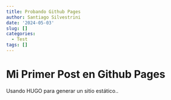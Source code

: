 ```yaml
---
title: Probando Github Pages
author: Santiago Silvestrini
date: '2024-05-03'
slug: []
categories:
  - Test
tags: []
---
```


# Mi Primer Post en Github Pages

Usando HUGO para generar un sitio estático..
